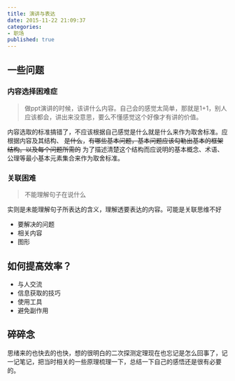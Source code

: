 ```yaml
---
title: 演讲与表达
date: 2015-11-22 21:09:37
categories:
- 职场
published: true
---
```



## 一些问题
### 内容选择困难症

>做ppt演讲的时候，该讲什么内容。自己会的感觉太简单，那就是1+1，别人应该都会，讲出来没意思，要么不懂感觉这个好像才有讲的价值。

内容选取的标准搞错了，不应该根据自己感觉是什么就是什么来作为取舍标准。应根据内容及其结构、 ~~是什么~~，~~有哪些基本问题，基本问题应该勾勒出基本的框架结构。以及每个问题所需的~~ 为了描述清楚这个结构而应说明的基本概念、术语、公理等最小基本元素集合来作为取舍标准。


### 关联困难

>不能理解句子在说什么

实则是未能理解句子所表达的含义，理解透要表达的内容。可能是关联思维不好

- 要解决的问题
- 相关内容
- 图形


## 如何提高效率？
- 与人交流
- 信息获取的技巧
- 使用工具
- 避免副作用


## 碎碎念

思绪来的也快去的也快，想的很明白的二次探测定理现在也忘记是怎么回事了，记一记笔记，把当时相关的一些原理梳理一下，总结一下自己的感悟还是很有必要的。
